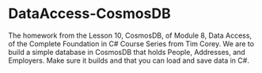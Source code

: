 # DataAccess-CosmosDB
The homework from the Lesson 10, CosmosDB, of Module 8, Data Access, of the Complete Foundation in C# Course Series from Tim Corey. We are to build a simple database in CosmosDB that holds People, Addresses, and Employers. Make sure it builds and that you can load and save data in C#.
